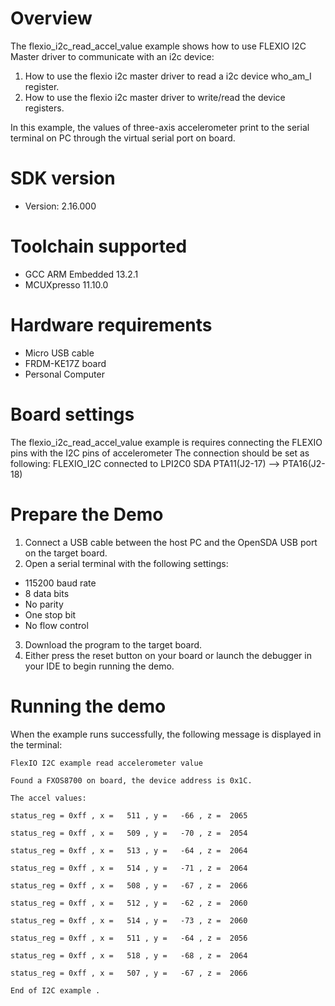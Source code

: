 Overview
========
The flexio_i2c_read_accel_value example shows how to use FLEXIO I2C  Master driver to communicate with an i2c device:

 1. How to use the flexio i2c master driver to read a i2c device who_am_I register.
 2. How to use the flexio i2c master driver to write/read the device registers.

In this example, the values of three-axis accelerometer print to the serial terminal on PC through
the virtual serial port on board.

SDK version
===========
- Version: 2.16.000

Toolchain supported
===================
- GCC ARM Embedded  13.2.1
- MCUXpresso  11.10.0

Hardware requirements
=====================
- Micro USB cable
- FRDM-KE17Z board
- Personal Computer

Board settings
==============
The flexio_i2c_read_accel_value example is requires connecting the FLEXIO pins with the I2C pins of accelerometer
The connection should be set as following:
   FLEXIO_I2C        connected to  LPI2C0
SDA     PTA11(J2-17)     -->       PTA16(J2-18)

Prepare the Demo
================
1.  Connect a USB cable between the host PC and the OpenSDA USB port on the target board.
2.  Open a serial terminal with the following settings:
   - 115200 baud rate
   - 8 data bits
   - No parity
   - One stop bit
   - No flow control
3. Download the program to the target board.
4. Either press the reset button on your board or launch the debugger in your IDE to begin running the demo.

Running the demo
================
When the example runs successfully, the following message is displayed in the terminal:

~~~~~~~~~~~~~~~~~~~~~
FlexIO I2C example read accelerometer value

Found a FXOS8700 on board, the device address is 0x1C.

The accel values:

status_reg = 0xff , x =   511 , y =   -66 , z =  2065

status_reg = 0xff , x =   509 , y =   -70 , z =  2054

status_reg = 0xff , x =   513 , y =   -64 , z =  2064

status_reg = 0xff , x =   514 , y =   -71 , z =  2064

status_reg = 0xff , x =   508 , y =   -67 , z =  2066

status_reg = 0xff , x =   512 , y =   -62 , z =  2060

status_reg = 0xff , x =   514 , y =   -73 , z =  2060

status_reg = 0xff , x =   511 , y =   -64 , z =  2056

status_reg = 0xff , x =   518 , y =   -68 , z =  2064

status_reg = 0xff , x =   507 , y =   -67 , z =  2066

End of I2C example .
~~~~~~~~~~~~~~~~~~~~~
